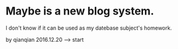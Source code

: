 # Maybe is a new blog system.

I don't know if it can be used as my datebase subject's homework.

by qianqian 2016.12.20 --> start
